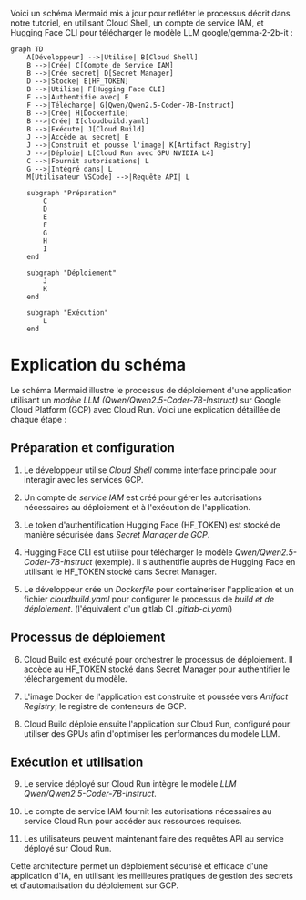 Voici un schéma Mermaid mis à jour pour refléter le processus décrit dans notre tutoriel, en utilisant Cloud Shell, un compte de service IAM, et Hugging Face CLI pour télécharger le modèle LLM google/gemma-2-2b-it :

```mermaid
graph TD
    A[Développeur] -->|Utilise| B[Cloud Shell]
    B -->|Crée| C[Compte de Service IAM]
    B -->|Crée secret| D[Secret Manager]
    D -->|Stocke| E[HF_TOKEN]
    B -->|Utilise| F[Hugging Face CLI]
    F -->|Authentifie avec| E
    F -->|Télécharge| G[Qwen/Qwen2.5-Coder-7B-Instruct]
    B -->|Crée| H[Dockerfile]
    B -->|Crée| I[cloudbuild.yaml]
    B -->|Exécute| J[Cloud Build]
    J -->|Accède au secret| E
    J -->|Construit et pousse l'image| K[Artifact Registry]
    J -->|Déploie| L[Cloud Run avec GPU NVIDIA L4]
    C -->|Fournit autorisations| L
    G -->|Intégré dans| L
    M[Utilisateur VSCode] -->|Requête API| L

    subgraph "Préparation"
        C
        D
        E
        F
        G
        H
        I
    end

    subgraph "Déploiement"
        J
        K
    end

    subgraph "Exécution"
        L
    end

```

# Explication du schéma
Le schéma Mermaid illustre le processus de déploiement d'une application utilisant un *modèle LLM (Qwen/Qwen2.5-Coder-7B-Instruct)* sur Google Cloud Platform (GCP) avec Cloud Run. Voici une explication détaillée de chaque étape :

## Préparation et configuration

1. Le développeur utilise *Cloud Shell* comme interface principale pour interagir avec les services GCP.

2. Un compte de *service IAM* est créé pour gérer les autorisations nécessaires au déploiement et à l'exécution de l'application.

3. Le token d'authentification Hugging Face (HF_TOKEN) est stocké de manière sécurisée dans *Secret Manager de GCP*.

4. Hugging Face CLI est utilisé pour télécharger le modèle *Qwen/Qwen2.5-Coder-7B-Instruct* (exemple). Il s'authentifie auprès de Hugging Face en utilisant le HF_TOKEN stocké dans Secret Manager.

5. Le développeur crée un *Dockerfile* pour containeriser l'application et un fichier *cloudbuild.yaml* pour configurer le processus de *build et de déploiement*. (l'équivalent d'un gitlab CI *.gitlab-ci.yaml*)

## Processus de déploiement

6. Cloud Build est exécuté pour orchestrer le processus de déploiement. Il accède au HF_TOKEN stocké dans Secret Manager pour authentifier le téléchargement du modèle.

7. L'image Docker de l'application est construite et poussée vers *Artifact Registry*, le registre de conteneurs de GCP.

8. Cloud Build déploie ensuite l'application sur Cloud Run, configuré pour utiliser des GPUs afin d'optimiser les performances du modèle LLM.

## Exécution et utilisation

9. Le service déployé sur Cloud Run intègre le modèle *LLM Qwen/Qwen2.5-Coder-7B-Instruct*.

10. Le compte de service IAM fournit les autorisations nécessaires au service Cloud Run pour accéder aux ressources requises.

11. Les utilisateurs peuvent maintenant faire des requêtes API au service déployé sur Cloud Run.

Cette architecture permet un déploiement sécurisé et efficace d'une application d'IA, en utilisant les meilleures pratiques de gestion des secrets et d'automatisation du déploiement sur GCP.
